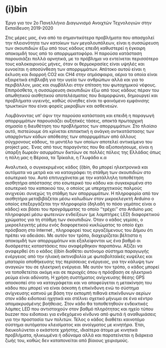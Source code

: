 # (i)bin

Έργο για τον 2ο Πανελλήνιο Διαγωνισμό Ανοιχτών Τεχνολογιών στην Εκπαίδευση 2019-2020

Στις μέρες μας, ένα από τα σημαντικότερα προβλήματα που απασχολεί την πλειονότητα των κατοίκων των μεγαλουπόλεων, είναι η συσσώρευση των σκουπιδιών έξω από τους κάδους επειδή καθυστερεί η έγκαιρη αποκομιδή τους από το απορριμματοφόρο. Η παρούσα κατάσταση παρουσιάζει πολλά αρνητικά, με το πρόβλημα να εντείνεται περισσότερο τους καλοκαιρινούς μήνες, όταν οι θερμοκρασίες είναι υψηλές και ευνοείται η αποσύνθεση των απορριμμάτων. Απότοκο αυτού είναι η έκλυση και διαρροή CO2 και CH4 στην ατμόσφαιρα, αέρια τα οποία είναι εξαιρετικά επιβλαβή για την υγεία των ανθρώπων αλλά και για το περιβάλλον, μιας και συμβάλλει στην επίταση του φωτοχημικού νέφους. Επιπρόσθετα, η συσσώρευση σκουπιδιών έξω από τους κάδους πέραν του απωθητικού αισθητικού αποτελέσματος που διαμορφώνει, δημιουργεί και προβλήματα υγιεινής, καθώς σύνηθες είναι το φαινόμενο εμφάνισης τρωκτικών που είναι φορείς μικροβίων και ασθενειών.

Λαμβάνοντας υπ’ όψιν την παρούσα κατάσταση και επειδή η παραγωγή απορριμμάτων παρουσιάζει αυξητικές τάσεις, αποκτά πρωταρχική σημασία η διευθέτηση του προβλήματος των απορριμμάτων. Στο πλαίσιο αυτό, πιστεύουμε ότι κρίνεται επιτακτική η ανάγκη αντικατάστασης των υπαρχόντων κάδων απόθεσης των απορριμμάτων από άλλους σύγχρονους κάδους, το μοντέλο των οποίων αποτελεί αντικείμενο του project μας. Ένας από τους παραγόντες που θα αξιοποιήσουμε, είναι η ύπαρξη δωρεάν ασυρμάτων δικτύων σε πολλές πόλεις της Ελλάδας όπως η πόλη μας η Βέροια, τα Τρίκαλα, η Γλυφάδα κ.α

Αναλυτικά, ο συγκεκριμένος κάδος (i)bin, θα μπορεί ηλεκτρονικά και αυτόματα να μετρά και να καταγράφει τη στάθμη των σκουπιδιών στο εσωτερικό του. Αυτό επιτυγχάνεται με την κατάλληλη τοποθέτηση αισθητήρα απόστασης στο εσωτερικό του κάδου και συγκεκριμένα στο εσωτερικό του καπακιού του, ο οποίος με υπερηχητικούς παλμούς ανιχνεύει συνεχώς τη στάθμη των απορριμμάτων. Η πληροφορία από τον αισθητήρα μεταβιβάζεται μέσω καλωδίων στον μικροελεγκτή Αrduino ο οποίος επεξεργάζεται την πληροφορία (δηλαδή το πόσο γεμάτος είναι ο κάδος) και βάσει του προγράμματος το οποίο ‘’τρέχει’’ στο Arduino μας πληροφορεί μέσω φωτεινών ενδείξεων (με λαμπτήρες LED) διαφορετικού χρώματος για τη στάθμη των σκουπιδιών. Όταν ο κάδος γεμίσει, ο μικροελεγκτής μέσω ενός διαφορετικού κυκλώματος το οποίο έχει πρόσβαση στο Internet , πληροφορεί τους εργαζόμενους του Δήμου ότι πρέπει να αδειάσει. Με αυτόν τον τρόπο, διαχειρίζεται βέλτιστα η αποκομιδή των απορριμμάτων και εξαλείφονται ως ένα βαθμό οι δυσάρεστες καταστάσεις που αναφέρθηκαν παραπάνω. Αξίζει να αναφερθεί ότι ο κάδος (i)bin διαθέτει αυτόνομο σύστημα παραγωγής ενέργειας από την ηλιακή ακτινοβολία με φωτοβολταϊκές κυψέλες και μπαταρία αποθήκευσης της περίσσειας ενέργειας, για την κάλυψη των αναγκών του σε ηλεκτρική ενέργεια. Με αυτόν τον τρόπο, ο κάδος μπορεί να τοποθετείται ακόμη και σε περιοχές όπου η πρόσβαση σε ηλεκτρικό ρεύμα είναι αδύνατη. Η χρήση συστήματος ανίχνευσης θέσης GPS αποσκοπεί στο να καταγράφεται και να αποφεύγεται η μετακίνηση του κάδου που μπορεί να είναι άσκοπη ή επικίνδυνη ενώ το σύστημα ανίχνευσης καπνού με βάση την εκπομπή πιθανά επικίνδυνων αερίων στον κάδο ειδοποιεί ηχητικά και στέλνει σχετικό μήνυμα σε ένα κέντρο απομακρυσμένης βοήθειας. Στον κάδο θα τοποθετηθούν ενδεικτικές λάμπες LED που αντιστοιχούν στον βαθμό πληρότητας και ηχείο τύπου buzzer που ειδοποιει για ενδεχόμενο κίνδυνο από φωτιά ή αναθυμιάσεις για την προστασία των πολιτών. Τέλος ο κάδος διαθέτει καινοτόμο σύστημα αυτόματου κλεισίματος και ανοίγματος με κινητήρα. Έτσι, διευκολύνεται ο εκάστοτε χρήστης, ιδιαίτερα άτομα με κινητικά προβλήματα, ηλικιωμένα ή αδύναμα αλλά και παρατείνεται η διάρκεια ζωής του, καθώς δεν καταπονείται από βίαιους χειρισμούς.
